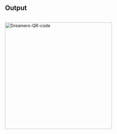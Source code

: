 ## Output
<br>
<img width="350" alt="Dreamers-QR-code" src="https://github.com/user-attachments/assets/5e32307f-d53f-401f-b2ee-89980da47884">
